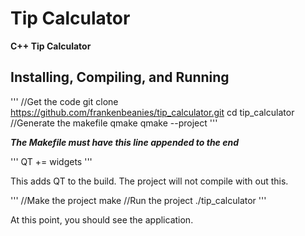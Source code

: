 Tip Calculator
==============

**C++ Tip Calculator**

Installing, Compiling, and Running
----------------------------------

'''
//Get the code
git clone https://github.com/frankenbeanies/tip_calculator.git
cd tip_calculator
//Generate the makefile
qmake
qmake --project
'''

***The Makefile must have this line appended to the end***

'''
QT += widgets
'''

This adds QT to the build. The project will not compile with out this. 

'''
//Make the project
make
//Run the project
./tip_calculator
'''

At this point, you should see the application. 